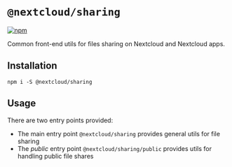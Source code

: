 # `@nextcloud/sharing`

[![npm](https://img.shields.io/npm/v/@nextcloud/sharing.svg)](https://www.npmjs.com/package/@nextcloud/sharing)

Common front-end utils for files sharing on Nextcloud and Nextcloud apps.

## Installation

```
npm i -S @nextcloud/sharing
```

## Usage

There are two entry points provided:

-   The main entry point `@nextcloud/sharing` provides general utils for file sharing
-   The _public_ entry point `@nextcloud/sharing/public` provides utils for handling public file shares
